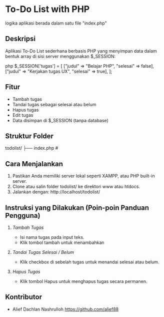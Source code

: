 # To-Do List with PHP
 logika aplikasi berada dalam satu file "index.php"
## Deskripsi

Aplikasi To-Do List sederhana berbasis PHP yang menyimpan data dalam bentuk array di sisi server menggunakan $_SESSION:

php
    $_SESSION['tugas'] = [
        ["judul" => "Belajar PHP", "selesai" => false],
        ["judul" => "Kerjakan tugas UX", "selesai" => true],
];


## Fitur

- Tambah tugas
- Tandai tugas sebagai selesai atau belum
- Hapus tugas
- Edit tugas
- Data disimpan di $_SESSION (tanpa database)

## Struktur Folder


todolist/
├── index.php       #



## Cara Menjalankan

1. Pastikan Anda memiliki server lokal seperti  XAMPP, atau PHP built-in server.
2. Clone atau salin folder todolist/ ke direktori www atau htdocs.
3. Jalankan dengan:
   http://localhost/todolist/

## Instruksi yang Dilakukan (Poin-poin Panduan Pengguna)

1. *Tambah Tugas*
   - Isi nama tugas pada input teks.
   - Klik tombol tambah untuk menambahkan

2. *Tandai Tugas Selesai / Belum*
   - Klik checkbox di sebelah tugas untuk menandai selesai atau belum.

4. *Hapus Tugas*
   - Klik tombol Hapus untuk menghapus tugas secara permanen.


## Kontributor
- Alief Dachlan Nashrulloh https://github.com/alief88